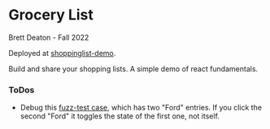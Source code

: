 # Grocery List

Brett Deaton - Fall 2022

Deployed at [shoppinglist-demo](https://shoppinglist-demo.netlify.app).

Build and share your shopping lists. A simple demo of react fundamentals.

### ToDos

- Debug this
  [fuzz-test case](https://shoppinglist-demo.netlify.app/?items=company%252Csurname%252Cforename%2520Foo%2520Tech%252CJones%252CAlice%2520Top%2520Bar%2520Hardware%252CSmith%252CBob%2520Quxcorp%252CGarcia%252CCarlos%252C%7EDavid%7E%252C%7EJohn%7E%252CPeter%252CWarren%252C%7E1997%7E%252CFord%252C%7EE350%2520not%2520same%2520as%25201997%7E%252CFord%252CE350%252CYear%252C%7EMake%7E%252C%7EModel%25201997%7E%252CE350%25202000%252C%7EMercury%7E%252CCougar%252CModel%252C%7ELength%25201997%7E%252C2.35%25202000%252C2.38),
  which has two "Ford" entries. If you click the second "Ford" it toggles the
  state of the first one, not itself.
